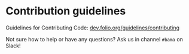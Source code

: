 # Contribution guidelines

Guidelines for Contributing Code:
[dev.folio.org/guidelines/contributing](https://dev.folio.org/guidelines/contributing)

Not sure how to help or have any questions? Ask us in channel `#bama` on Slack!
